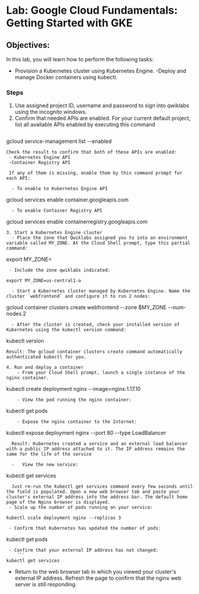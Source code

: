 # Lab: Google Cloud Fundamentals: Getting Started with GKE

## Objectives:
In this lab, you will learn how to perform the following tasks:
 -  Provision a Kubernetes cluster using Kubernetes Engine.
 -Deploy and manage Docker containers using kubectl.

### Steps
1. Use assigned project ID, username and password to sign into qwiklabs using the incognito windows. 
2. Confirm that needed APIs are enabled.
  For your current default project, list all available APIs enabled by executing this command
    ```
gcloud service-management list --enabled 
```
Check the result to confirm that both of these APIs are enabled:
 - Kubernetes Engine API
 -Container Registry API
 
 If any of them is missing, enable them by this command prompt for each API:

  - To enable to Kubernetes Engine API
```     
gcloud services enable container.googleapis.com
```
  - To enable Container Registry API
   ```
 gcloud services enable containerregistry.googleapis.com
```   
3. Start a Kubernetes Engine cluster
  - Place the zone that Qwiklabs assigned you to into an environment variable called MY_ZONE. At the Cloud Shell prompt, type this partial command:
 ```
export MY_ZONE=
 ```
  - Include the zone qwiklabs indicated:
```
    export MY_ZONE=us-central1-a	
```  
  - Start a Kubernetes cluster managed by Kubernetes Engine. Name the cluster `webfrontend` and configure it to run 2 nodes:
```    
gcloud container clusters create webfrontend --zone $MY_ZONE --num-nodes 2
```
  - After the cluster is created, check your installed version of Kubernetes using the kubectl version command:
```    
kubectl version
```  
Result: The gcloud container clusters create command automatically authenticated kubectl for you.
  
4. Run and deploy a container
    - From your Cloud Shell prompt, launch a single instance of the nginx container. 
```
kubectl create deployment nginx --image=nginx:1.17.10
``` 
    - View the pod running the nginx container:
```
kubectl get pods
```
    - Expose the nginx container to the Internet:
```
kubectl expose deployment nginx --port 80 --type LoadBalancer
```
  Result: Kubernetes created a service and an external load balancer with a public IP address attached to it. The IP address remains the same for the life of the service

  -   View the new service:  
```
kubectl get services
```
  Just re-run the kubectl get services command every few seconds until the field is populated. Open a new web browser tab and paste your cluster's external IP address into the address bar. The default home page of the Nginx browser is displayed.
 - Scale up the number of pods running on your service:
```
    kubectl scale deployment nginx --replicas 3
```
 - Confirm that Kubernetes has updated the number of pods:
```   
 kubectl get pods
```
 - Confirm that your external IP address has not changed:
    ```
kubectl get services
```
 - Return to the web browser tab in which you viewed your cluster's external IP address. Refresh the page to confirm that the nginx web server is still responding.